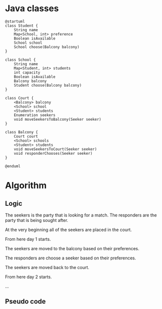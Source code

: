 # Java classes

```plantuml
@startuml
class Student {
    String name
    Map<School, int> preference 
    Boolean isAvailable
    School school
    School choose(Balcony balcony)
}

class School {
    String name
    Map<Student, int> students
    int capacity
    Boolean isAvailable
    Balcony balcony
    Student choose(Balcony balcony)
}

class Court {
    <Balcony> balcony
    <School> school
    <Student> students
    Enumeration seekers
    void moveSeekersToBalcony(Seeker seeker)
}

class Balcony {
    Court court
    <School> schools
    <Student> students
    void moveSeekersToCourt(Seeker seeker)
    void responderChooses(Seeker seeker)
}

@enduml
```

# Algorithm

## Logic

The seekers is the party that is looking for a match.
The responders are the party that is being sought after.

At the very beginning all of the seekers are placed in the court.

From here day 1 starts.

The seekers are moved to the balcony based on their preferences.

The responders are choose a seeker based on their preferences.

The seekers are moved back to the court.

From here day 2 starts.

...


## Pseudo code

```



```



